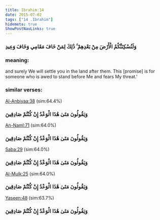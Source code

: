 ```yaml
---
title: Ibrahim:14
date: 2015-07-02
tags: ["14 .Ibrahim"]
hidemeta: true 
ShowPostNavLinks: true 
---
```

### وَلَنُسْكِنَنَّكُمُ الْأَرْضَ مِنْ بَعْدِهِمْ ۚ ذَٰلِكَ لِمَنْ خَافَ مَقَامِي وَخَافَ وَعِيدِ
### meaning: 
and surely We will settle you in the land after them. This [promise] is for someone who is awed to stand before Me and fears My threat.’
### similar verses: 

[Al-Anbiyaa:38](/21/38) (sim:64.4%)

### وَيَقُولُونَ مَتَىٰ هَٰذَا الْوَعْدُ إِنْ كُنْتُمْ صَادِقِينَ

[An-Naml:71](/27/71) (sim:64.0%)

### وَيَقُولُونَ مَتَىٰ هَٰذَا الْوَعْدُ إِنْ كُنْتُمْ صَادِقِينَ

[Saba:29](/34/29) (sim:64.0%)

### وَيَقُولُونَ مَتَىٰ هَٰذَا الْوَعْدُ إِنْ كُنْتُمْ صَادِقِينَ

[Al-Mulk:25](/67/25) (sim:64.0%)

### وَيَقُولُونَ مَتَىٰ هَٰذَا الْوَعْدُ إِنْ كُنْتُمْ صَادِقِينَ

[Yaseen:48](/36/48) (sim:63.7%)

### وَيَقُولُونَ مَتَىٰ هَٰذَا الْوَعْدُ إِنْ كُنْتُمْ صَادِقِينَ
